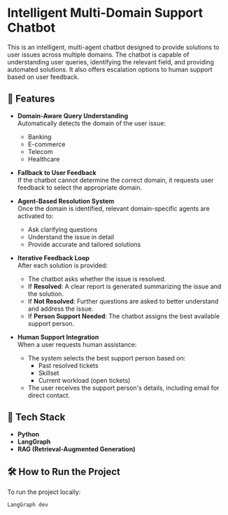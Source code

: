 # Intelligent Multi-Domain Support Chatbot

This is an intelligent, multi-agent chatbot designed to provide solutions to user issues across multiple domains. The chatbot is capable of understanding user queries, identifying the relevant field, and providing automated solutions. It also offers escalation options to human support based on user feedback.

## 🚀 Features

- **Domain-Aware Query Understanding**  
  Automatically detects the domain of the user issue:
  - Banking
  - E-commerce
  - Telecom
  - Healthcare

- **Fallback to User Feedback**  
  If the chatbot cannot determine the correct domain, it requests user feedback to select the appropriate domain.

- **Agent-Based Resolution System**  
  Once the domain is identified, relevant domain-specific agents are activated to:
  - Ask clarifying questions
  - Understand the issue in detail
  - Provide accurate and tailored solutions

- **Iterative Feedback Loop**  
  After each solution is provided:
  - The chatbot asks whether the issue is resolved.
  - If **Resolved**: A clear report is generated summarizing the issue and the solution.
  - If **Not Resolved**: Further questions are asked to better understand and address the issue.
  - If **Person Support Needed**: The chatbot assigns the best available support person.

- **Human Support Integration**  
  When a user requests human assistance:
  - The system selects the best support person based on:
    - Past resolved tickets
    - Skillset
    - Current workload (open tickets)
  - The user receives the support person's details, including email for direct contact.

## 🧠 Tech Stack

- **Python**
- **LangGraph**
- **RAG (Retrieval-Augmented Generation)**

## 🛠 How to Run the Project

To run the project locally:

```bash
LangGraph dev

